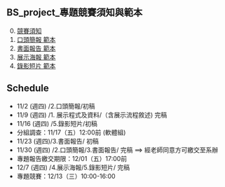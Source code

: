## BS_project_專題競賽須知與範本

0. [競賽須知](https://lab214b.uk:5001/d/s/v9B9ewCUY9MYrjNiTmKM5reM1AIhq8Ym/8blCvZAv2Uh3kW4S5XSsBE0Ky4tKHnFi-z7RAP-B0vAo)
2. [口頭簡報 範本](https://lab214b.uk:5001/d/s/v9BKOaguOvpOFm7H34QqM2Y2g7StlmUu/oRyFYLbxLj2okoiiGiUgEaMI2PvCNPLV-KLGg8OV-vAo)
3. [書面報告 範本](https://lab214b.uk:5001/d/s/v9BLvKjy8b7XUnuaENkzrWE3tYO9kkiX/vo5ojQT2e0ryBk_rheLevmJwsHAD7SNs-QrFAxPN-vAo)
4. [展示海報 範本](https://lab214b.uk:5001/d/s/v9BOrQz6nhGUiVMY9al1dV3IQSYFCjji/f3CHqookUGy39D96u8hGzxgwP1Jlr5dg-WbHABP1-vAo)
5. [錄影短片 範本](https://lab214b.uk:5001/d/s/v9GSTUoGgeUNRRGGtTWJY2ruDIFcuOHB/MuPDRuYUtFtW_Si7qb-F8ZqA70fAEPB9-6bJAGYi6vAo)

## Schedule
* 11/2 (週四) /2.口頭簡報/初稿
* 11/9 (週四) /1. 展示程式及資料/（含展示流程敘述) 完稿
* 11/16 (週四) /5.錄影短片/初稿
* 分組調查：11/17（五）12:00前 (軟體組)
* 11/23 (週四)/3.書面報告/ 初稿
* 11/30 (週四)  /2.口頭簡報/3.書面報告/ 完稿  ==> 經老師同意方可繳交至系辦
* 專題報告繳交期限：12/01（五）17:00前
* 12/7 (週四)    /4.展示海報/5.錄影短片/ 完稿
* 專題競賽：12/13（三）10:00-16:00
